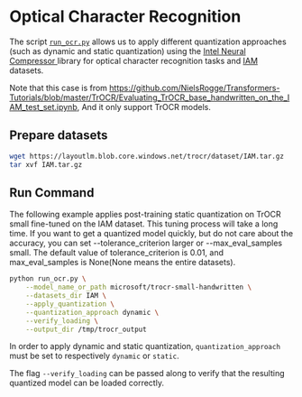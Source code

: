 <!---
Copyright 2020 The HuggingFace Team. All rights reserved.

Licensed under the Apache License, Version 2.0 (the "License");
you may not use this file except in compliance with the License.
You may obtain a copy of the License at

    http://www.apache.org/licenses/LICENSE-2.0

Unless required by applicable law or agreed to in writing, software
distributed under the License is distributed on an "AS IS" BASIS,
WITHOUT WARRANTIES OR CONDITIONS OF ANY KIND, either express or implied.
See the License for the specific language governing permissions and
limitations under the License.
-->

# Optical Character Recognition

The script [`run_ocr.py`](https://github.com/huggingface/optimum-intel/blob/main/examples/neural_compressor/optical-character-recognition/run_ocr.py)
allows us to apply different quantization approaches (such as dynamic and static quantization) 
using the [Intel Neural Compressor ](https://github.com/intel/neural-compressor) library for optical character recognition tasks and [IAM](https://fki.tic.heia-fr.ch/databases/iam-handwriting-database) datasets.

Note that this case is from https://github.com/NielsRogge/Transformers-Tutorials/blob/master/TrOCR/Evaluating_TrOCR_base_handwritten_on_the_IAM_test_set.ipynb, And it only support TrOCR models.

## Prepare datasets
```bash
wget https://layoutlm.blob.core.windows.net/trocr/dataset/IAM.tar.gz
tar xvf IAM.tar.gz
```

## Run Command
The following example applies post-training static quantization on TrOCR small fine-tuned on the IAM dataset. This tuning process will take a long time. If you want to get a quantized model quickly, but do not care about the accuracy, you can set --tolerance_criterion larger or --max_eval_samples small. The default value of tolerance_criterion is 0.01, and max_eval_samples is None(None means the entire datasets).
```bash
python run_ocr.py \
    --model_name_or_path microsoft/trocr-small-handwritten \
    --datasets_dir IAM \
    --apply_quantization \
    --quantization_approach dynamic \
    --verify_loading \
    --output_dir /tmp/trocr_output
```

In order to apply dynamic and static quantization, `quantization_approach` must be set to respectively `dynamic` or `static`.

The flag `--verify_loading` can be passed along to verify that the resulting quantized model can be loaded correctly.
